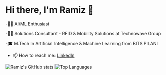 # Hi there, I'm Ramiz 👋

-🧑‍💻 AI/ML Enthusiast

-🧑‍💻 Solutions Consultant - RFID & Mobility Solutions at Technowave Group

-🎓 M.Tech In Artificial Intelligence & Machine Learning from BITS PILANI 

- 📫 How to reach me: [LinkedIn](https://www.linkedin.com/in/ramizpa/)


![Ramiz's GitHub stats](https://github-readme-stats.vercel.app/api?username=ramizpa&show_icons=true&theme=radical)
![Top Languages](https://github-readme-stats.vercel.app/api/top-langs/?username=ramizpa&layout=compact&theme=radical)
